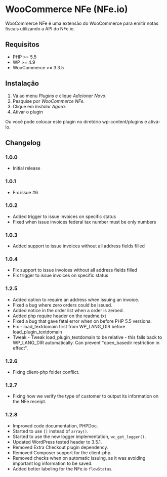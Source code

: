 # WooCommerce NFe (NFe.io)

WooCommerce NFe é uma extensão do WooCommerce para emitir notas fiscais utilizando a API do NFe.io.

## Requisitos

* PHP >= 5.5
* WP >= 4.9
* WooCommerce >= 3.3.5

## Instalação

1. Vá ao menu *Plugins* e clique *Adicionar Novo*.
2. Pesquise por *WooCommerce NFe*.
3. Clique em *Instalar Agora*.
4. Ativar o plugin

Ou você pode colocar este plugin no diretório wp-content/plugins e ativá-lo.

## Changelog ##

### 1.0.0
* Initial release

### 1.0.1
* Fix issue #6

### 1.0.2
* Added trigger to issue invoices on specific status
* Fixed when issue invoices federal tax number must be only numbers

### 1.0.3
* Added support to issue invoices without all address fields filled

### 1.0.4
* Fix support to issue invoices without all address fields filled
* Fix trigger to issue invoices on specific status

### 1.2.5
* Added option to require an address when issuing an invoice.
* Fixed a bug where zero orders could be issued.
* Added notice in the order list when a order is zeroed.
* Added php require header on the readme.txt
* Fixed a bug that gave fatal error when on before PHP 5.5 versions.
* Fix - load_textdomain first from WP_LANG_DIR before load_plugin_textdomain
* Tweak - Tweak load_plugin_textdomain to be relative - this falls back to WP_LANG_DIR automatically. Can prevent "open_basedir restriction in effect".

### 1.2.6
* Fixing client-php folder conflict.

### 1.2.7
* Fixing how we verify the type of customer to output its information on the NFe receipt.

### 1.2.8
* Improved code documentation, PHPDoc.
* Started to use `[]` instead of `array()`.
* Started to use the new logger implementation, `wc_get_logger()`.
* Updated WordPress tested header to 3.5.1.
* Removed Extra Checkout plugin dependency.
* Removed Composer support for the client-php.
* Removed checks when on automatic issuing, as it was avoiding important log information to be saved.
* Added better labeling for the NFe.io `flowStatus`.
